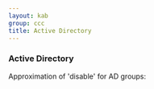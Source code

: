 ```yaml
---
layout: kab
group: ccc
title: Active Directory
---
```


### Active Directory

Approximation of 'disable' for AD groups:



